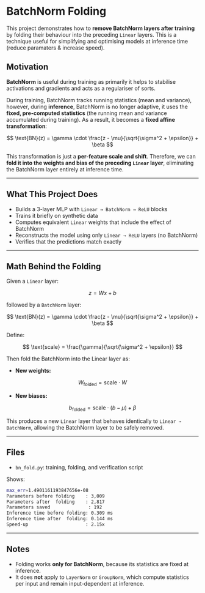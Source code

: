 # BatchNorm Folding

This project demonstrates how to **remove BatchNorm layers after training** by folding their behaviour into the preceding `Linear` layers. This is a technique useful for simplifying and optimising models at inference time (reduce paramaters & increase speed).

## Motivation

**BatchNorm** is useful during training as primarily it helps to stabilise activations and gradients and acts as a regulariser of sorts.

During training, BatchNorm tracks running statistics (mean and variance), however, during **inference**, BatchNorm is no longer adaptive, it uses the **fixed, pre-computed statistics** (the running mean and variance accumulated during training). As a result, it becomes a **fixed affine transformation**:

$$
\text{BN}(z) = \gamma \cdot \frac{z - \mu}{\sqrt{\sigma^2 + \epsilon}} + \beta
$$

This transformation is just a **per-feature scale and shift**. Therefore, we can **fold it into the weights and bias of the preceding `Linear` layer**, eliminating the BatchNorm layer entirely at inference time.

---

## What This Project Does

- Builds a 3-layer MLP with `Linear → BatchNorm → ReLU` blocks
- Trains it briefly on synthetic data
- Computes equivalent `Linear` weights that include the effect of BatchNorm
- Reconstructs the model using only `Linear → ReLU` layers (no BatchNorm)
- Verifies that the predictions match exactly

---

## Math Behind the Folding

Given a `Linear` layer:

$$
z = Wx + b
$$

followed by a `BatchNorm` layer:

$$
\text{BN}(z) = \gamma \cdot \frac{z - \mu}{\sqrt{\sigma^2 + \epsilon}} + \beta
$$

Define:

$$
\text{scale} = \frac{\gamma}{\sqrt{\sigma^2 + \epsilon}}
$$

Then fold the BatchNorm into the Linear layer as:

- **New weights:**

$$
W_{\text{folded}} = \text{scale} \cdot W
$$

- **New biases:**

$$
b_{\text{folded}} = \text{scale} \cdot (b - \mu) + \beta
$$

This produces a new `Linear` layer that behaves identically to `Linear → BatchNorm`, allowing the BatchNorm layer to be safely removed.

---

## Files

- `bn_fold.py`: training, folding, and verification script

Shows:

```bash
max_err=1.4901161193847656e-08
Parameters before folding    : 3,009
Parameters after  folding    : 2,817
Parameters saved              : 192
Inference time before folding: 0.309 ms
Inference time after  folding: 0.144 ms
Speed-up                     : 2.15x
```

---

## Notes

- Folding works **only for BatchNorm**, because its statistics are fixed at inference.
- It does **not** apply to `LayerNorm` or `GroupNorm`, which compute statistics per input and remain input-dependent at inference.
